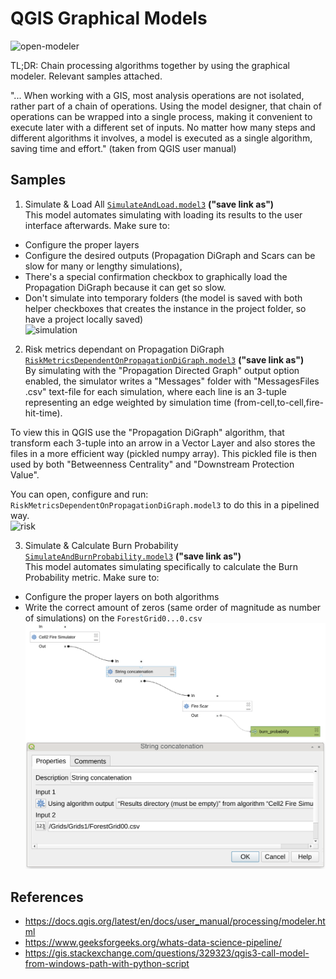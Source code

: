 # QGIS Graphical Models

![open-modeler](./whereModeler.jpg)

TL;DR: Chain processing algorithms together by using the graphical modeler. Relevant samples attached.

"... When working with a GIS, most analysis operations are not isolated, rather part of a chain of operations. Using the model designer, that chain of operations can be wrapped into a single process, making it convenient to execute later with a different set of inputs. No matter how many steps and different algorithms it involves, a model is executed as a single algorithm, saving time and effort." (taken from QGIS user manual)  

## Samples


1. Simulate & Load All [`SimulateAndLoad.model3`](https://github.com/fire2a/fire-analytics-qgis-processing-toolbox-plugin/raw/main/graphical_models/SimulateAndLoad.model3) __("save link as")__  
This model automates simulating with loading its results to the user interface afterwards. Make sure to:
- Configure the proper layers
- Configure the desired outputs (Propagation DiGraph and Scars can be slow for many or lengthy simulations), 
- There's a special confirmation checkbox to graphically load the Propagation DiGraph because it can get so slow.
- Don't simulate into temporary folders (the model is saved with both helper checkboxes that creates the instance in the project folder, so have a project locally saved)  
![simulation](./SimulateAndLoad.png)

2. Risk metrics dependant on Propagation DiGraph [`RiskMetricsDependentOnPropagationDiGraph.model3`](https://github.com/fire2a/fire-analytics-qgis-processing-toolbox-plugin/raw/main/graphical_models/RiskMetricsDependentOnPropagationDiGraph.model3) __("save link as")__  
By simulating with the "Propagation Directed Graph" output option enabled, the simulator writes a "Messages" folder with "MessagesFiles .csv" text-file for each simulation, where each line is an 3-tuple representing an edge weighted by simulation time (from-cell,to-cell,fire-hit-time).

To view this in QGIS use the "Propagation DiGraph" algorithm, that transform each 3-tuple into an arrow in a Vector Layer and also stores the files in a more efficient way (pickled numpy array). This pickled file is then used by both "Betweenness Centrality" and "Downstream Protection Value".  

You can open, configure and run: `RiskMetricsDependentOnPropagationDiGraph.model3` to do this in a pipelined way.  
![risk](./RiskMetricsDependentOnPropagationDiGraph.png)

3. Simulate & Calculate Burn Probability [`SimulateAndBurnProbability.model3`](https://github.com/fire2a/fire-analytics-qgis-processing-toolbox-plugin/raw/main/graphical_models/SimulateAndBurnProbability.model3) __("save link as")__  
This model automates simulating specifically to calculate the Burn Probability metric. Make sure to:
- Configure the proper layers on both algorithms
- Write the correct amount of zeros (same order of magnitude as number of simulations) on the `ForestGrid0...0.csv`
![bp](./SimulateAndBurnProbability.png)

## References
- https://docs.qgis.org/latest/en/docs/user_manual/processing/modeler.html
- https://www.geeksforgeeks.org/whats-data-science-pipeline/
- https://gis.stackexchange.com/questions/329323/qgis3-call-model-from-windows-path-with-python-script
